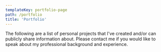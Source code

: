 ```yaml
---
templateKey: portfolio-page
path: /portfolio
title: 'Portfolio'
---
```


The following are a list of personal projects that I've created and/or can publicly share information about.
Please contact me if you would like to speak about my professional background and experience.